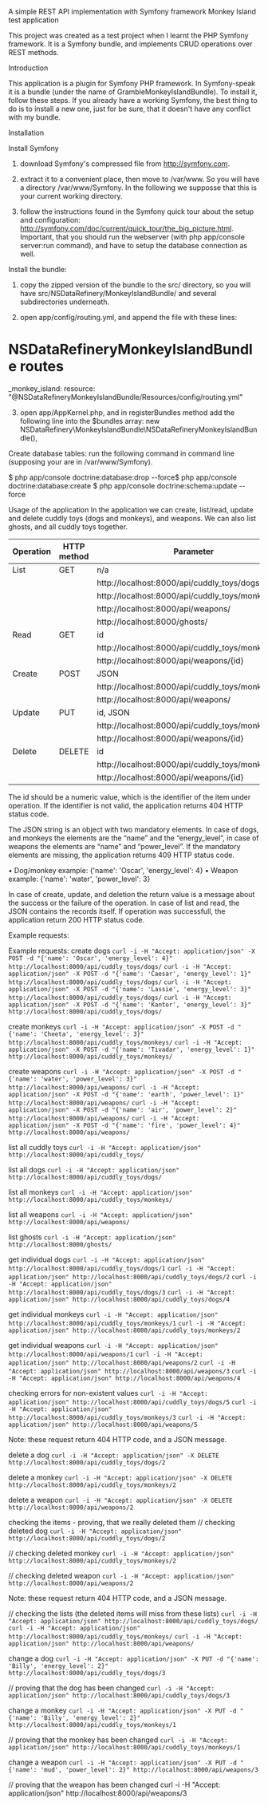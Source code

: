 A simple REST API implementation with Symfony framework
Monkey Island test application

This project was created as a test project when I learnt the 
PHP Symfony framework. It is a Symfony bundle, and implements
CRUD operations over REST methods.


Introduction

This application is a plugin for Symfony PHP framework. In Symfony-speak it is a bundle (under the
name of GrambleMonkeyIslandBundle). To install it, follow these steps. If you already have a working
Symfony, the best thing to do is to install a new one, just for be sure, that it doesn't have any conflict
with my bundle.

Installation

Install Symfony

1) download Symfony's compressed file from http://symfony.com.

2) extract it to a convenient place, then move to /var/www. So you will have a directory
/var/www/Symfony. In the following we supposse that this is your current working directory.

3) follow the instructions found in the Symfony quick tour about the setup and configuration:
http://symfony.com/doc/current/quick_tour/the_big_picture.html. Important, that you should run the
webserver (with php app/console server:run command), and have to setup the database connection as
well.

Install the bundle:

1) copy the zipped version of the bundle to the src/ directory, so you will have
src/NSDataRefinery/MonkeyIslandBundle/ and several subdirectories underneath.

2) open app/config/routing.yml, and append the file with these lines:
# NSDataRefineryMonkeyIslandBundle routes
_monkey_island:
resource: "@NSDataRefineryMonkeyIslandBundle/Resources/config/routing.yml"

3) open app/AppKernel.php, and in registerBundles method add the following line into the $bundles
array:
new NSDataRefinery\MonkeyIslandBundle\NSDataRefineryMonkeyIslandBundle(),

Create database tables:
run the following command in command line (supposing your are in /var/www/Symfony).

$ php app/console doctrine:database:drop --force$ php app/console doctrine:database:create
$ php app/console doctrine:schema:update --force

Usage of the application
In the application we can create, list/read, update and delete cuddly toys (dogs and monkeys), and
weapons. We can also list ghosts, and all cuddly toys together.

Operation | HTTP method | Parameter | URL |
--- | --- | --- | --- |
List | GET | n/a | http://localhost:8000/api/cuddly_toys/ |
 |  |  | http://localhost:8000/api/cuddly_toys/dogs/ |
 |  |  | http://localhost:8000/api/cuddly_toys/monkeys/ |
 |  |  | http://localhost:8000/api/weapons/ |
 |  |  | http://localhost:8000/ghosts/ |
Read | GET | id | http://localhost:8000/api/cuddly_toys/dogs/{id}
 |  |  | http://localhost:8000/api/cuddly_toys/monkeys/{id}
 |  |  | http://localhost:8000/api/weapons/{id}
Create | POST | JSON | http://localhost:8000/api/cuddly_toys/dogs/
 |  |  | http://localhost:8000/api/cuddly_toys/monkeys/
 |  |  | http://localhost:8000/api/weapons/
Update | PUT | id, JSON | http://localhost:8000/api/cuddly_toys/dogs/{id}
 |  |  | http://localhost:8000/api/cuddly_toys/monkeys/{id}
 |  |  | http://localhost:8000/api/weapons/{id}
Delete | DELETE | id | http://localhost:8000/api/cuddly_toys/dogs/{id}
 |  |  | http://localhost:8000/api/cuddly_toys/monkeys/{id}
 |  |  | http://localhost:8000/api/weapons/{id}

The id should be a numeric value, which is the identifier of the item under operation. If the identifier is
not valid, the application returns 404 HTTP status code.

The JSON string is an object with two mandatory elements. In case of dogs, and monkeys the elements
are the “name” and the “energy_level”, in case of weapons the elements are “name” and
“power_level”. If the mandatory elements are missing, the application returns 409 HTTP status code.

• Dog/monkey example: {'name': 'Oscar', 'energy_level': 4}
• Weapon example: {'name': 'water', 'power_level': 3}

In case of create, update, and deletion the return value is a message about the success or the failure of
the operation. In case of list and read, the JSON contains the records itself. If operation was
successfull, the application return 200 HTTP status code.

Example requests:

Example requests:
create dogs
`curl -i -H "Accept: application/json" -X POST -d "{'name': 'Oscar', 'energy_level': 4}" http://localhost:8000/api/cuddly_toys/dogs/`
`curl -i -H "Accept: application/json" -X POST -d "{'name': 'Caesar', 'energy_level': 1}" http://localhost:8000/api/cuddly_toys/dogs/`
`curl -i -H "Accept: application/json" -X POST -d "{'name': 'Lassie', 'energy_level': 3}" http://localhost:8000/api/cuddly_toys/dogs/`
`curl -i -H "Accept: application/json" -X POST -d "{'name': 'Kantor', 'energy_level': 3}" http://localhost:8000/api/cuddly_toys/dogs/`

create monkeys
`curl -i -H "Accept: application/json" -X POST -d "{'name': 'Cheeta', 'energy_level': 3}" http://localhost:8000/api/cuddly_toys/monkeys/`
`curl -i -H "Accept: application/json" -X POST -d "{'name': 'Tivadar', 'energy_level': 1}" http://localhost:8000/api/cuddly_toys/monkeys/`

create weapons
`curl -i -H "Accept: application/json" -X POST -d "{'name': 'water', 'power_level': 3}" http://localhost:8000/api/weapons/`
`curl -i -H "Accept: application/json" -X POST -d "{'name': 'earth', 'power_level': 1}" http://localhost:8000/api/weapons/`
`curl -i -H "Accept: application/json" -X POST -d "{'name': 'air', 'power_level': 2}" http://localhost:8000/api/weapons/`
`curl -i -H "Accept: application/json" -X POST -d "{'name': 'fire', 'power_level': 4}" http://localhost:8000/api/weapons/`

list all cuddly toys
`curl -i -H "Accept: application/json" http://localhost:8000/api/cuddly_toys/`

list all dogs
`curl -i -H "Accept: application/json" http://localhost:8000/api/cuddly_toys/dogs/`

list all monkeys
`curl -i -H "Accept: application/json" http://localhost:8000/api/cuddly_toys/monkeys/`

list all weapons
`curl -i -H "Accept: application/json" http://localhost:8000/api/weapons/`

list ghosts
`curl -i -H "Accept: application/json" http://localhost:8000/ghosts/`

get individual dogs
`curl -i -H "Accept: application/json" http://localhost:8000/api/cuddly_toys/dogs/1`
`curl -i -H "Accept: application/json" http://localhost:8000/api/cuddly_toys/dogs/2`
`curl -i -H "Accept: application/json" http://localhost:8000/api/cuddly_toys/dogs/3`
`curl -i -H "Accept: application/json" http://localhost:8000/api/cuddly_toys/dogs/4`

get individual monkeys
`curl -i -H "Accept: application/json" http://localhost:8000/api/cuddly_toys/monkeys/1`
`curl -i -H "Accept: application/json" http://localhost:8000/api/cuddly_toys/monkeys/2`

get individual weapons
`curl -i -H "Accept: application/json" http://localhost:8000/api/weapons/1`
`curl -i -H "Accept: application/json" http://localhost:8000/api/weapons/2`
`curl -i -H "Accept: application/json" http://localhost:8000/api/weapons/3`
`curl -i -H "Accept: application/json" http://localhost:8000/api/weapons/4`

checking errors for non-existent values
`curl -i -H "Accept: application/json" http://localhost:8000/api/cuddly_toys/dogs/5`
`curl -i -H "Accept: application/json" http://localhost:8000/api/cuddly_toys/monkeys/3`
`curl -i -H "Accept: application/json" http://localhost:8000/api/weapons/5`

Note: these request return 404 HTTP code, and a JSON message.

delete a dog
`curl -i -H "Accept: application/json" -X DELETE http://localhost:8000/api/cuddly_toys/dogs/2`

delete a monkey
`curl -i -H "Accept: application/json" -X DELETE http://localhost:8000/api/cuddly_toys/monkeys/2`

delete a weapon
`curl -i -H "Accept: application/json" -X DELETE http://localhost:8000/api/weapons/2`

checking the items - proving, that we really deleted them
// checking deleted dog
`curl -i -H "Accept: application/json" http://localhost:8000/api/cuddly_toys/dogs/2`

// checking deleted monkey
`curl -i -H "Accept: application/json" http://localhost:8000/api/cuddly_toys/monkeys/2`

// checking deleted weapon
`curl -i -H "Accept: application/json" http://localhost:8000/api/weapons/2`

Note: these request return 404 HTTP code, and a JSON message.

// checking the lists (the deleted items will miss from these lists)
`curl -i -H "Accept: application/json" http://localhost:8000/api/cuddly_toys/dogs/`
`curl -i -H "Accept: application/json" http://localhost:8000/api/cuddly_toys/monkeys/`
`curl -i -H "Accept: application/json" http://localhost:8000/api/weapons/`

change a dog
`curl -i -H "Accept: application/json" -X PUT -d "{'name': 'Billy', 'energy_level': 2}" http://localhost:8000/api/cuddly_toys/dogs/3`

// proving that the dog has been changed
`curl -i -H "Accept: application/json" http://localhost:8000/api/cuddly_toys/dogs/3`

change a monkey
`curl -i -H "Accept: application/json" -X PUT -d "{'name': 'Billy', 'energy_level': 2}" http://localhost:8000/api/cuddly_toys/monkeys/1`

// proving that the monkey has been changed
`curl -i -H "Accept: application/json" http://localhost:8000/api/cuddly_toys/monkeys/1`

change a weapon
`curl -i -H "Accept: application/json" -X PUT -d "{'name': 'mud', 'power_level': 2}" http://localhost:8000/api/weapons/3`

// proving that the weapon has been changed
curl -i -H "Accept: application/json" http://localhost:8000/api/weapons/3

